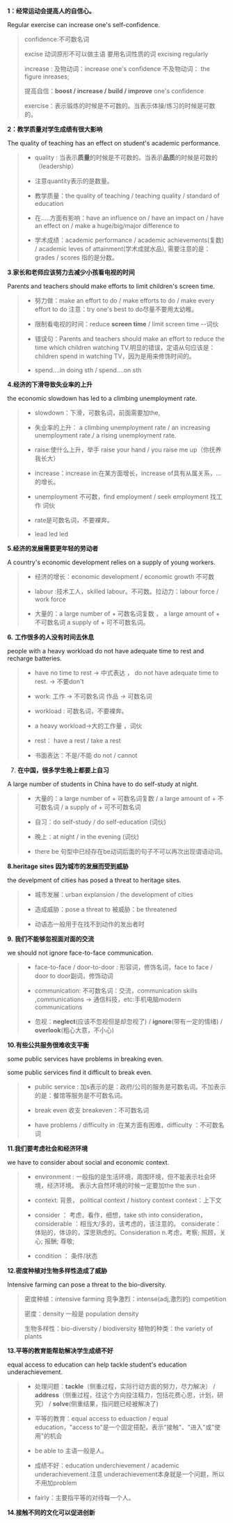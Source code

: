 **1：经常运动会提高人的自信心。**

Regular exercise can increase one's self-confidence.

> confidence:不可数名词
>
> excise 动词原形不可以做主语 要用名词性质的词 excising  regularly
>
> increase : 及物动词：increase one's confidence 不及物动词： the figure inreases;
>
> 提高自信：**boost / increase / build / improve** one's confidence
>
> exercise：表示锻炼的时候是不可数的。当表示体操/练习的时候是可数的。



**2：教学质量对学生成绩有很大影响**

The quality of teaching has an effect on student's academic performance.

> - quality : 当表示**质量**的时候是不可数的。当表示**品质**的时候是可数的（leadership）
>
> - 注意quantity表示的是数量。
>
> - 教学质量：the quality of teaching / teaching quality / standard of education
>
> - 在.....方面有影响：have an influence on / have an impact on / have an effect on / make a huge/big/major difference to 
>
> - 学术成绩：academic performance / academic achievements(复数) / academic leves of attainment(学术成就水品), 需要注意的是：grades / scores 指的是分数。



**3**.**家长和老师应该努力去减少小孩看电视的时间**

Parents and teachers should make efforts to limit children's screen time.

> - 努力做：make an  effort to do / make efforts to do / make every effort to do 注意：try one's best to do尽量不要用太幼稚。
>
> - 限制看电视的时间：reduce **screen time** / limit screen time --词伙
>
> - 错误句：Parents and teachers should make an effort to reduce the time which children watching TV.明显的错误，定语从句应该是：children spend in watching TV，因为是用来修饰时间的。
>
> - spend....in doing sth /  spend....on sth



**4.经济的下滑导致失业率的上升**

the economic slowdown has led to a climbing unemployment rate.

> - slowdown：下滑，可数名词，前面需要加the,
>
> - 失业率的上升： a climbing unemployment rate /  an increasing unemployment rate./ a rising unemployment rate.
>
> - raise:使什么上升，举手 raise your hand /  you raise me up（你抚养我长大）
>
> - increase：increase in:在某方面增长，increase of具有从属关系，...的增长。
>
> - unemployment 不可数，find employment / seek employment 找工作 词伙
>
> - rate是可数名词，不要裸奔。
> - lead led led 



**5.经济的发展需要更年轻的劳动者**

A country's economic development relies on a supply of young workers.

> - 经济的增长：economic development / economic growth 不可数
>
> - labour :技术工人，skilled labour。不可数。拉动力：labour force / work force
>
> - 大量的：a large number of + 可数名词复数 ， a large amount of + 不可数名词 a supply of + 可不可数名词。



 

**6.** **工作很多的人没有时间去休息**

people with a heavy workload  do not have adequate time to rest and recharge batteries.

> - have no time to rest -> 中式表达 ， do not have adequate time to rest. -> 不要don't
>
> - work: 工作 -> 不可数名词   作品 -> 可数名词
>
> - workload : 可数名词，不要裸奔。
>
> - a heavy workload->大的工作量 ，词伙
>
> - rest： have a rest / take a rest
>
> - 书面表达：不是/不能 do not / cannot



7. **在中国，很多学生晚上都要上自习**

A large number of students in China have to do self-study at night.

> - 大量的：a large number of + 可数名词复数 / a large amount of + 不可数名词 / a supply of + 可不可数名词
>
> - 自习：do self-study / do self-education (词伙)
>
> - 晚上：at night / in the evening (词伙)
>
> - there be 句型中已经存在be动词后面的句子不可以再次出现谓语动词。



**8.heritage sites** **因为城市的发展而受到威胁**

the develpment of cities has posed a threat to heritage sites.

> - 城市发展：urban explansion / the development of cities 
>
> - 造成威胁：pose a threat to   被威胁：be threatened 
>
> - 动语态一般用于在找不到动作的发出者时



**9.** **我们不能够忽视面对面的交流**

we should not ignore face-to-face communication.

> - face-to-face / door-to-door : 形容词，修饰名词，face to face / door to door副词，修饰动词
>
> - communication: 不可数名词：交流，communication skills ,communications -> 通信科技，etc:手机电脑modern communications 
>
> - 忽视：**neglect**(应该不忽视但是却忽视了) / **ignore**(带有一定的情绪) / **overlook**(粗心大意，不小心)



**10.有些公共服务很难收支平衡**

some public services have  problems in breaking even.

some public services find it difficult to break even.

> - public service : 加s表示的是：政府/公司的服务是可数名词。不加表示的是：餐馆等服务是不可数名词。
>
> - break even 收支       breakeven：不可数名词
>
> - have problems / difficulty in :在某方面有困难，difficulty ：不可数名词



**11.我们要考虑社会和经济环境**

we have to consider about social and economic context.

> - environment : 一般指的是生活环境，周围环境，但不能表示社会环境，经济环境。       表示大自然环境的时候一定要加the    the sun .
>
> - context: 背景， political context / history context      context：上下文
>
> - consider ： 考虑，看作，细想，take sth into consideration，considerable ：相当大/多的，该考虑的，该注意的。  considerate：体贴的，体谅的，深思熟虑的。Consideration n.考虑，考察; 照顾，关心; 报酬; 尊敬;
>
> - condition ： 条件/状态



**12.密度种植对生物多样性造成了威胁**

Intensive farming can pose a threat to the bio-diversity.

> 密度种植：intensive farming   竞争激烈：intense(adj,激烈的) competition 
>
> 密度：density  一般是 population density
>
> 生物多样性：bio-diversity / biodiversity 植物的种类：the variety of plants



**13.平等的教育能帮助解决学生成绩不好**

equal access to education can help tackle student's education underachievement.

> - 处理问题：**tackle**（侧重过程，实际行动方面的努力，尽力解决） / **address**（侧重过程，往这个方向投注精力，包括花费心思，计划，研究） / **solve**(侧重结果，指问题已经被解决了)
>
> - 平等的教育：equal access to eduaction / equal education，"access to"是一个固定搭配，表示"接触"、"进入"或"使用"的机会
>
> - be able to 主语一般是人。
>
> - 成绩不好：education underchievement / academic underachievement.注意 underachievement本身就是一个问题，所以不用加problem
>
> - fairly：主要指平等的对待每一个人。



**14.接触不同的文化可以促进创新**







































